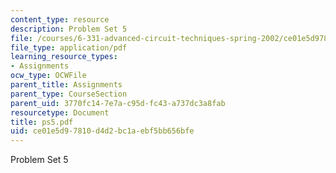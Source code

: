 ```yaml
---
content_type: resource
description: Problem Set 5
file: /courses/6-331-advanced-circuit-techniques-spring-2002/ce01e5d97810d4d2bc1aebf5bb656bfe_ps5.pdf
file_type: application/pdf
learning_resource_types:
- Assignments
ocw_type: OCWFile
parent_title: Assignments
parent_type: CourseSection
parent_uid: 3770fc14-7e7a-c95d-fc43-a737dc3a8fab
resourcetype: Document
title: ps5.pdf
uid: ce01e5d9-7810-d4d2-bc1a-ebf5bb656bfe
---
```

Problem Set 5

